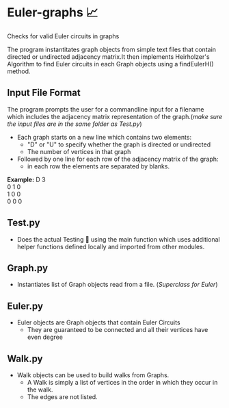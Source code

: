 # Euler-graphs 📈
Checks for valid Euler circuits in graphs

The program instantitates graph objects from simple text files that contain directed or undirected adjacency matrix.It then implements Heirholzer's Algorithm to find Euler circuits in each Graph objects using a findEulerH() method.

## Input File Format

The program prompts the user for a commandline input for a filename which includes the adjacency matrix representation of the graph.(*make sure the input files are in the same folder as Test.py*)

* Each graph starts on a new line which contains two elements: 
    - "D" or "U" to specify whether the graph is directed or undirected
    - The number of vertices in that graph
* Followed by one line for each row of the adjacency matrix of the graph: 
    - in each row the elements are separated by blanks.

**Example:**
D 3  
0 1 0   
1 0 0    
0 0 0    

## Test.py

* Does the actual Testing 🧪 using the main function which uses additional helper functions defined locally and imported from other modules.

## Graph.py

* Instantiates list of Graph objects read from a file. (*Superclass for Euler*)

## Euler.py

* Euler objects are Graph objects that contain Euler Circuits
    - They are guaranteed to be connected and all their vertices have even degree

## Walk.py

* Walk objects can be used to build walks from Graphs.
    - A Walk is simply a list of vertices in the order in which they occur in the walk.
    - The edges are not listed.
